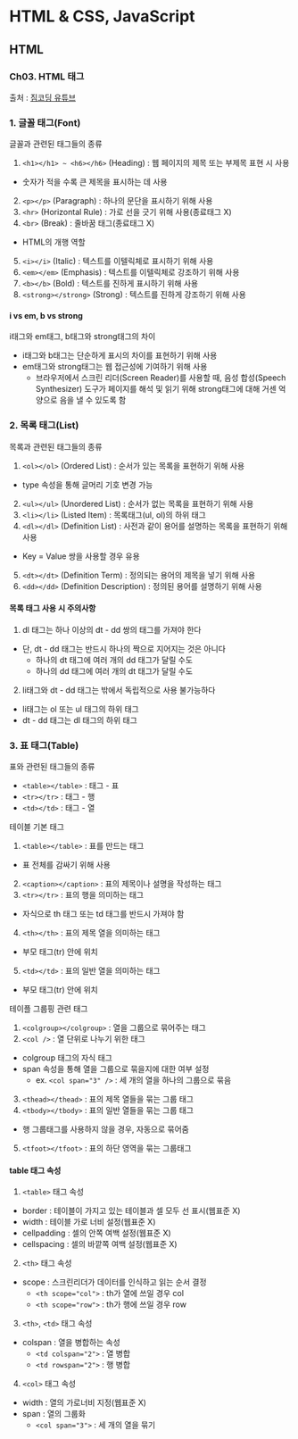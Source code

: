# HTML & CSS, JavaScript

## HTML

### Ch03. HTML 태그

출처 : [짐코딩 유튜브](https://www.youtube.com/playlist?list=PLlaP-jSd-nK-ponbKDjrSn3BQG9MgHSKv)

### 1. 글꼴 태그(Font)

글꼴과 관련된 태그들의 종류

1. `<h1></h1> ~ <h6></h6>` (Heading) : 웹 페이지의 제목 또는 부제목 표현 시 사용

- 숫자가 적을 수록 큰 제목을 표시하는 데 사용

2. `<p></p>` (Paragraph) : 하나의 문단을 표시하기 위해 사용
3. `<hr>` (Horizontal Rule) : 가로 선을 긋기 위해 사용(종료태그 X)
4. `<br>` (Break) : 줄바꿈 태그(종료태그 X)

- HTML의 개행 역할

5. `<i></i>` (Italic) : 텍스트를 이텔릭체로 표시하기 위해 사용
6. `<em></em>` (Emphasis) : 텍스트를 이텔릭체로 강조하기 위해 사용
7. `<b></b>` (Bold) : 텍스트를 진하게 표시하기 위해 사용
8. `<strong></strong>` (Strong) : 텍스트를 진하게 강조하기 위해 사용

#### i vs em, b vs strong

i태그와 em태그, b태그와 strong태그의 차이

- i태그와 b태그는 단순하게 표시의 차이를 표현하기 위해 사용
- em태그와 strong태그는 웹 접근성에 기여하기 위해 사용
  - 브라우저에서 스크린 리더(Screen Reader)를 사용할 때, 음성 합성(Speech Synthesizer) 도구가 페이지를 해석 및 읽기 위해 strong태그에 대해 거센 억양으로 음을 낼 수 있도록 함

### 2. 목록 태그(List)

목록과 관련된 태그들의 종류

1. `<ol></ol>` (Ordered List) : 순서가 있는 목록을 표현하기 위해 사용

- type 속성을 통해 글머리 기호 변경 가능

2. `<ul></ul>` (Unordered List) : 순서가 없는 목록을 표현하기 위해 사용
3. `<li></li>` (Listed Item) : 목록태그(ul, ol)의 하위 태그
4. `<dl></dl>` (Definition List) : 사전과 같이 용어를 설명하는 목록을 표현하기 위해 사용

- Key = Value 쌍을 사용할 경우 유용

5. `<dt></dt>` (Definition Term) : 정의되는 용어의 제목을 넣기 위해 사용
6. `<dd></dd>` (Definition Description) : 정의된 용어를 설명하기 위해 사용

#### 목록 태그 사용 시 주의사항

1. dl 태그는 하나 이상의 dt - dd 쌍의 태그를 가져야 한다

- 단, dt - dd 태그는 반드시 하나의 짝으로 지어지는 것은 아니다
  - 하나의 dt 태그에 여러 개의 dd 태그가 달릴 수도
  - 하나의 dd 태그에 여러 개의 dt 태그가 달릴 수도

2. li태그와 dt - dd 태그는 밖에서 독립적으로 사용 불가능하다

- li태그는 ol 또는 ul 태그의 하위 태그
- dt - dd 태그는 dl 태그의 하위 태그

### 3. 표 태그(Table)

표와 관련된 태그들의 종류

- `<table></table>` : 태그 - 표
- `<tr></tr>` : 태그 - 행
- `<td></td>` : 태그 - 열

테이블 기본 태그

1. `<table></table>` : 표를 만드는 태그

- 표 전체를 감싸기 위해 사용

2. `<caption></caption>` : 표의 제목이나 설명을 작성하는 태그
3. `<tr></tr>` : 표의 행을 의미하는 태그

- 자식으로 th 태그 또는 td 태그를 반드시 가져야 함

4. `<th></th>` : 표의 제목 열을 의미하는 태그

- 부모 태그(tr) 안에 위치

5. `<td></td>` : 표의 일반 열을 의미하는 태그

- 부모 태그(tr) 안에 위치

테이플 그룹핑 관련 태그

1. `<colgroup></colgroup>` : 열을 그룹으로 묶어주는 태그
2. `<col />` : 열 단위로 나누기 위한 태그

- colgroup 태그의 자식 태그
- span 속성을 통해 열을 그룹으로 묶을지에 대한 여부 설정
  - ex. `<col span="3" />` : 세 개의 열을 하나의 그룹으로 묶음

3. `<thead></thead>` : 표의 제목 열들을 묶는 그룹 태그
4. `<tbody></tbody>` : 표의 일반 열들을 묶는 그룹 태그

- 행 그룹태그를 사용하지 않을 경우, 자동으로 묶어줌

5. `<tfoot></tfoot>` : 표의 하단 영역을 묶는 그룹태그

#### table 태그 속성

1. `<table>` 태그 속성

- border : 테이블이 가지고 있는 테이블과 셀 모두 선 표시(웹표준 X)
- width : 테이블 가로 너비 설정(웹표준 X)
- cellpadding : 셀의 안쪽 여백 설정(웹표준 X)
- cellspacing : 셀의 바깥쪽 여백 설정(웹표준 X)

2. `<th>` 태그 속성

- scope : 스크린리더가 데이터를 인식하고 읽는 순서 결정
  - `<th scope="col">` : th가 열에 쓰일 경우 col
  - `<th scope="row">` : th가 행에 쓰일 경우 row

3. `<th>`, `<td>` 태그 속성

- colspan : 열을 병합하는 속성
  - `<td colspan="2">` : 열 병합
  - `<td rowspan="2">` : 행 병합

4. `<col>` 태그 속성

- width : 열의 가로너비 지정(웹표준 X)
- span : 열의 그룹화
  - `<col span="3">` : 세 개의 열을 묶기

